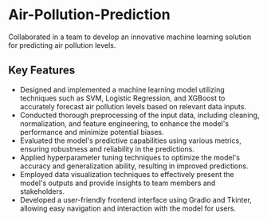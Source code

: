 # Air-Pollution-Prediction


Collaborated in a team to develop an innovative machine learning solution for predicting air pollution levels.

## Key Features

- Designed and implemented a machine learning model utilizing techniques such as SVM, Logistic Regression, and XGBoost to accurately forecast air pollution levels based on relevant data inputs.
- Conducted thorough preprocessing of the input data, including cleaning, normalization, and feature engineering, to enhance the model's performance and minimize potential biases.
- Evaluated the model's predictive capabilities using various metrics, ensuring robustness and reliability in the predictions.
- Applied hyperparameter tuning techniques to optimize the model's accuracy and generalization ability, resulting in improved predictions.
- Employed data visualization techniques to effectively present the model's outputs and provide insights to team members and stakeholders.
- Developed a user-friendly frontend interface using Gradio and Tkinter, allowing easy navigation and interaction with the model for users.



